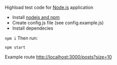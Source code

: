Highload test code for [Node.js](http://nodejs.org) application

- Install [nodejs and npm](https://nodejs.org/en/download/package-manager/)
- Create config.js file (see config.example.js)
- Install dependecies

`npm i`
Then run:

`npm start`

Example route [http://localhost:3000/posts?size=10](http://localhost:3000/posts?size=10)
